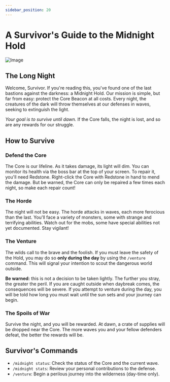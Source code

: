 ```yaml
---
sidebar_position: 20
---
```


# A Survivor's Guide to the Midnight Hold

![Image](https://i.imgur.com/g5sZ0ch.png)

## The Long Night

Welcome, Survivor. If you're reading this, you've found one of the last bastions against the darkness: a Midnight Hold. Our mission is simple, but far from easy: protect the Core Beacon at all costs. Every night, the creatures of the dark will throw themselves at our defenses in waves, seeking to extinguish the light.

*Your goal is to survive until dawn.* If the Core falls, the night is lost, and so are any rewards for our struggle.

## How to Survive

### Defend the Core
The Core is our lifeline. As it takes damage, its light will dim. You can monitor its health via the boss bar at the top of your screen. To repair it, you'll need Redstone. Right-click the Core with Redstone in hand to mend the damage. But be warned, the Core can only be repaired a few times each night, so make each repair count!

### The Horde
The night will not be easy. The horde attacks in waves, each more ferocious than the last. You'll face a variety of monsters, some with strange and terrifying abilities. Watch out for the mobs, some have special abilities not yet documented. Stay vigilant!

### The Venture
The wilds call to the brave and the foolish. If you must leave the safety of the Hold, you may do so **only during the day** by using the `/venture` command. This will signal your intention to scout the dangerous world outside.

**Be warned:** this is not a decision to be taken lightly. The further you stray, the greater the peril. If you are caught outside when daybreak comes, the consequences will be severe. If you attempt to venture during the day, you will be told how long you must wait until the sun sets and your journey can begin.

### The Spoils of War
Survive the night, and you will be rewarded. At dawn, a crate of supplies will be dropped near the Core. The more waves you and your fellow defenders defeat, the better the rewards will be.

## Survivor's Commands

- `/midnight status`: Check the status of the Core and the current wave.
- `/midnight stats`: Review your personal contributions to the defense.
- `/venture`: Begin a perilous journey into the wilderness (day-time only).